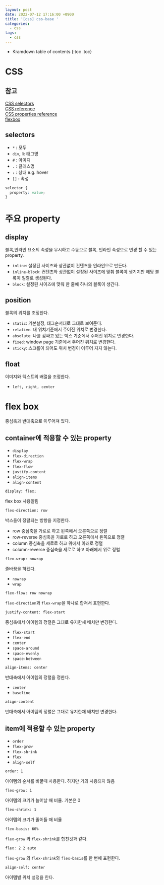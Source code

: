 ```yaml
---
layout: post
date: 2022-07-12 17:16:00 +0900
title: '[css] css-base '
categories:
  - css
tags:
  - css
---
```


* Kramdown table of contents
{:toc .toc}

# CSS

## 참고
[CSS selectors](https://developer.mozilla.org/en-US/docs/Web/CSS/CSS_Selectors)  
[CSS reference](https://developer.mozilla.org/en-US/docs/Web/CSS/Reference)  
[CSS properties reference](https://developer.mozilla.org/en-US/docs/Web/CSS/CSS_Properties_Reference)  
[flexbox](https://css-tricks.com/snippets/css/a-guide-to-flexbox/)  

## selectors

- `*` : 모두
- `div`, li: 태그명
- `#` : 아이디
- `.` : 클래스명
- `:` : 상태 e.g. hover
- `[]` : 속성

```css
selector { 
  property: value;
}
```

# 주요 property

## display

블록,인라인 요소의 속성을 무시하고 수동으로 블록, 인라인 속성으로 변경 할 수 있는 property.

- `inline`: 설정된 사이즈와 상관없이 컨텐츠를 인라인으로 만든다. 
- `inline-block`: 컨텐츠와 상관없이 설정된 사이즈에 맞춰 블록이 생기지만 해당 블록이 일렬로 생성된다.
- `block`: 설정된 사이즈에 맞춰 한 줄에 하나의 블록이 생긴다.


## position

블록의 위치를 조정한다. 

- `static`: 기본설정, 태그순서대로 그대로 보여준다. 
- `relative`: 내 위치기준에서 주어진 위치로 변경한다.
- `absolute`: 나를 감싸고 있는 박스 기준에서 주어진 위치로 변경한다. 
- `fixed`: window page 기준에서 주어진 위치로 변경한다. 
- `sticky`: 스크롤이 되어도 위치 변경이 이루어 지지 않는다. 


## float

이미지와 텍스트의 배열을 조정한다. 

- `left, right, center`


# flex box

중심축과 반대축으로 이루어져 있다.

## container에 적용할 수 있는 property

- `display`
- `flex-direction`
- `flex-wrap`
- `flex-flow`
- `justify-content`
- `align-items`
- `align-content`


`display: flex;`   

flex box 사용알림

`flex-direction: row`

박스들이 정렬되는 방향을 지정한다. 

- row 중심축을 가로로 하고 왼쪽에서 오른쪽으로 정렬
- row-reverse 중심축을 가로로 하고 오른쪽에서 왼쪽으로 정렬
- column 중심축을 세로로 하고 위에서 아래로 정렬 
- column-reverse 중심축을 세로로 하고 아래에서 위로 정렬


`flex-wrap: nowrap`  

줄바꿈을 하겠다. 

- `nowrap`
- `wrap` 

`flex-flow: row nowrap`  

`flex-direction`과 `flex-wrap`을 하나로 합쳐서 표현한다.


`justify-content: flex-start`  

중심축에서 아이템의 정렬은 그대로 유지한채 배치만 변경한다. 

- `flex-start`
- `flex-end`
- `center`
- `space-around`
- `space-evenly`
- `space-between`



`align-items: center`

반대축에서 아이템의 정렬을 정한다. 

- `center`
- `baseline`


`align-content`

반대축에서 아이템의 정렬은 그대로 유지한채 배치만 변경한다. 



## item에 적용할 수 있는 property

- `order`
- `flex-grow`
- `flex-shrink`
- `flex`
- `align-self`


`order: 1`  

아이템의 순서를 바꿀때 사용한다. 하지만 거의 사용되지 않음  


`flex-grow: 1`  

아이템의 크기가 늘어날 때 비율. 기본은 0  


`flex-shrink: 1`  

아이템의 크기가 줄어들 때 비율  

`flex-basis: 60%`  

`flex-grow` 와 `flex-shrink`를 합친것과 같다.  


`flex: 2 2 auto`   

`flex-grow` 와 `flex-shrink`와 `flex-basis`를 한 번에 표현한다.  


`align-self: center`  

아이템별 위치 설정을 한다.    

